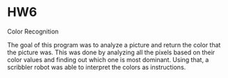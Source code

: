 HW6
===

Color Recognition

The goal of this program was to analyze a picture and return the color that the picture was. This was done by analyzing all the pixels based on their color values and finding out which one is most dominant. Using that, a scribbler robot was able to interpret the colors as instructions.
